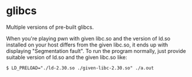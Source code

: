 # glibcs
Multiple versions of pre-built glibcs.

When you're playing pwn with given libc.so and the version of ld.so installed on your host differs from the given libc.so, it ends up with displaying "Segmentation fault". To run the program normally, just provide suitable version of ld.so and the given libc.so like:

```plain
$ LD_PRELOAD="./ld-2.30.so ./given-libc-2.30.so" ./a.out
```
